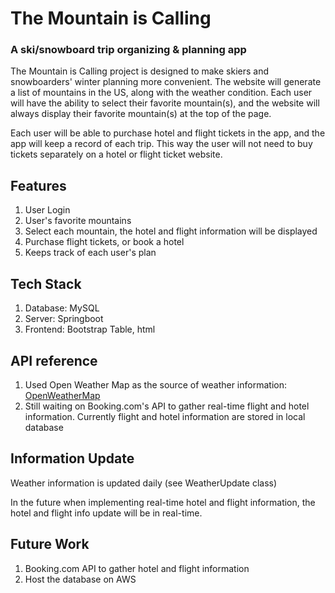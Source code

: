 The Mountain is Calling
============

### A ski/snowboard trip organizing & planning app

The Mountain is Calling project is designed to make skiers and snowboarders' winter planning more convenient. The website will generate a list of mountains in the US,
along with the weather condition. 
Each user will have the ability to select their favorite mountain(s), and the website will always display their favorite mountain(s) at the top of the page.

Each user will be able to purchase hotel and flight tickets in the app, and the app will keep a record of each trip. This way the user will not need to buy tickets separately 
on a hotel or flight ticket website. 

## Features

1. User Login
2. User's favorite mountains
3. Select each mountain, the hotel and flight information will be displayed
4. Purchase flight tickets, or book a hotel
5. Keeps track of each user's plan

## Tech Stack

1. Database: MySQL
2. Server: Springboot
3. Frontend: Bootstrap Table, html

## API reference

1. Used Open Weather Map as the source of weather information: [OpenWeatherMap](https://openweathermap.org/api/one-call-api)
2. Still waiting on Booking.com's API to gather real-time flight and hotel information. Currently flight and hotel information are stored in local database


## Information Update

Weather information is updated daily (see WeatherUpdate class)

In the future when implementing real-time hotel and flight information, the hotel and flight info update will be in real-time.


## Future Work

1. Booking.com API to gather hotel and flight information
2. Host the database on AWS
